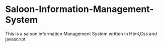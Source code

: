 # Saloon-Information-Management-System
This is a saloon information Management System written in Html,Css and javascript
